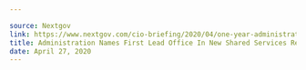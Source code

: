 ```yaml
---

source: Nextgov
link: https://www.nextgov.com/cio-briefing/2020/04/one-year-administration-names-first-lead-office-new-shared-services-regime/164937/
title: Administration Names First Lead Office In New Shared Services Regime
date: April 27, 2020
---
```

